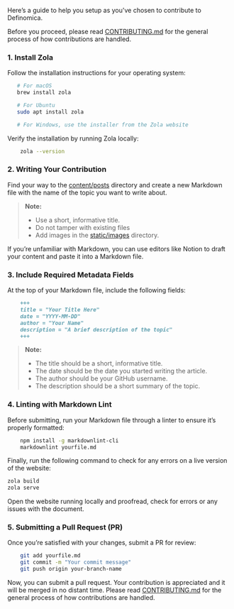 Here’s a guide to help you setup as you've chosen to contribute to Definomica.

Before you proceed, please read [CONTRIBUTING.md](https://github.com/goodylili/definomica/blob/main/contributing.md) for
the general process of how contributions are handled.

### 1. Install Zola

Follow the installation instructions for your operating system:

 ```bash
    # For macOS
    brew install zola

    # For Ubuntu
    sudo apt install zola

    # For Windows, use the installer from the Zola website
```

Verify the installation by running Zola locally:

```bash
    zola --version
```

### 2. Writing Your Contribution
   Find your way to the [content/posts](https://github.com/goodylili/definomica/tree/main/content/posts) directory and
   create a new Markdown file with the name of the topic you want to write about.

> **Note:**
> - Use a short, informative title.
> - Do not tamper with existing files
> - Add images in the [static/images](https://github.com/goodylili/definomica/tree/main/static/screenshot) directory.


If you’re unfamiliar with Markdown, you can use editors like Notion
to draft your content and paste it into a Markdown file.

### 3. Include Required Metadata Fields

At the top of your Markdown file, include the following fields:

```markdown
    +++
    title = "Your Title Here"
    date = "YYYY-MM-DD"
    author = "Your Name"
    description = "A brief description of the topic"
    +++
```

> **Note:**
> - The title should be a short, informative title.
> - The date should be the date you started writing the article.
> - The author should be your GitHub username.
> - The description should be a short summary of the topic.

### 4. Linting with Markdown Lint

Before submitting, run your Markdown file through a linter to ensure it’s properly formatted:

```bash
    npm install -g markdownlint-cli
    markdownlint yourfile.md
```

Finally, run the following command to check for any errors on a live version of the website:

```bash
zola build
zola serve
```

Open the website running locally and proofread, check for errors or any issues with the document.

### 5. Submitting a Pull Request (PR)

Once you’re satisfied with your changes, submit a PR for review:

```bash
    git add yourfile.md
    git commit -m "Your commit message"
    git push origin your-branch-name
```

Now, you can submit a pull request. Your contribution is appreciated and it will be merged in no distant time. Please
read [CONTRIBUTING.md](https://github.com/goodylili/definomica/blob/main/contributing.md) for
the general process of how contributions are handled.